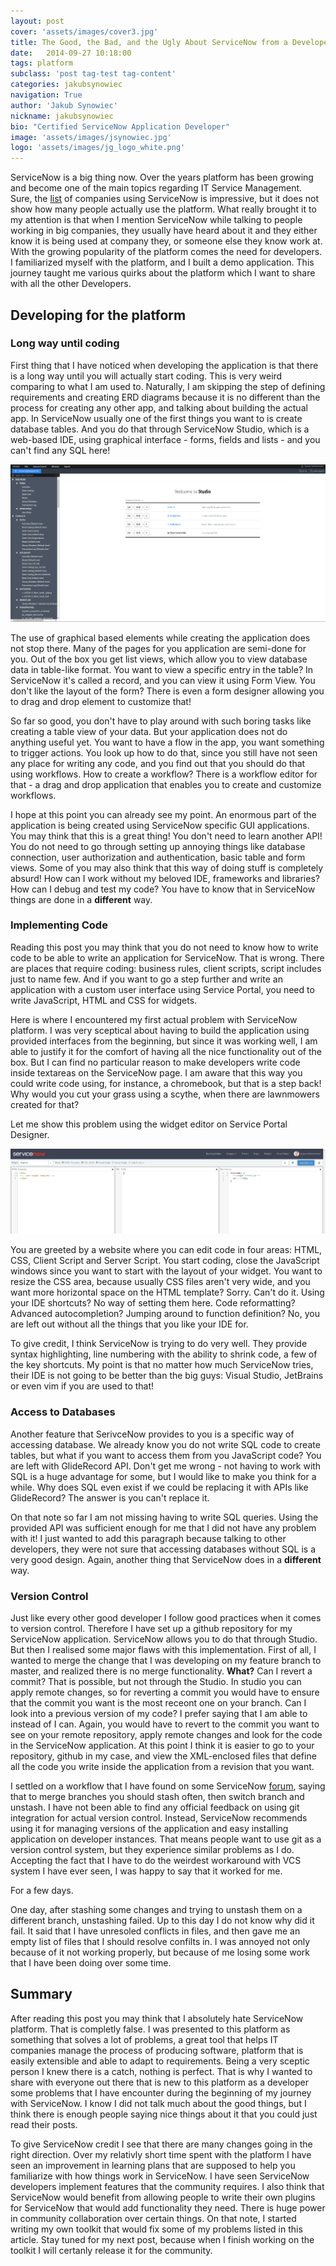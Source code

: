 ```yaml
---
layout: post
cover: 'assets/images/cover3.jpg'
title: The Good, the Bad, and the Ugly About ServiceNow from a Developer's Perspective
date:   2014-09-27 10:18:00
tags: platform
subclass: 'post tag-test tag-content'
categories: jakubsynowiec
navigation: True
author: 'Jakub Synowiec'
nickname: jakubsynowiec
bio: "Certified ServiceNow Application Developer"
image: 'assets/images/jsynowiec.jpg'
logo: 'assets/images/jg_logo_white.png'
---
```


ServiceNow is a big thing now. Over the years platform has been growing and become one of the main topics regarding IT Service Management. Sure, the [list](https://www.servicenow.com/customers.html#all-customers) of companies using ServiceNow is impressive, but it does not show how many people actually use the platform. What really brought it to my attention is that when I mention ServiceNow while talking to people working in big companies, they usually have heard about it and they either know it is being used at company they, or someone else they know work at. With the growing popularity of the platform comes the need for developers. I familiarized myself with the platform, and I built a demo application. This journey taught me various quirks about the platform which I want to share with all the other Developers.

## Developing for the platform
### Long way until coding
First thing that I have noticed when developing the application is that there is a long way until you will actually start coding. This is very weird comparing to what I am used to. Naturally, I am skipping the step of defining requirements and creating ERD diagrams because it is no different than the process for creating any other app, and talking about building the actual app. In ServiceNow usually one of the first things you want to is create database tables. And you do that through ServiceNow Studio, which is a web-based IDE, using graphical interface - forms, fields and lists - and you can't find any SQL here!

![Studio](/assets/images/studio.png)

The use of graphical based elements while creating the application does not stop there. Many of the pages for you application are semi-done for you. Out of the box you get list views, which allow you to view database data in table-like format. You want to view a specific entry in the table? In ServiceNow it's called a record, and you can view it using Form View. You don't like the layout of the form? There is even a form designer allowing you to drag and drop element to customize that!

So far so good, you don't have to play around with such boring tasks like creating a table view of your data. But your application does not do anything useful yet. You want to have a flow in the app, you want something to trigger actions. You look up how to do that, since you still have not seen any place for writing any code, and you find out that you should do that using workflows. How to create a workflow? There is a workflow editor for that - a drag and drop application that enables you to create and customize workflows.

I hope at this point you can already see my point. An enormous part of the application is being created using ServiceNow specific GUI applications. You may think that this is a great thing! You don't need to learn another API! You do not need to go through setting up annoying things like database connection, user authorization and authentication, basic table and form views. Some of you may also think that this way of doing stuff is completely absurd! How can I work without my beloved IDE, frameworks and libraries? How can I debug and test my code? You have to know that in ServiceNow things are done in a **different** way.
### Implementing Code
Reading this post you may think that you do not need to know how to write code to be able to write an application for ServiceNow. That is wrong. There are places that require coding: business rules, client scripts, script includes just to name few. And if you want to go a step further and write an application with a custom user interface using Service Portal, you need to write JavaScript, HTML and CSS for widgets.

Here is where I encountered my first actual problem with ServiceNow platform. I was very sceptical about having to build the application using provided interfaces from the beginning, but since it was working well, I am able to justify it for the comfort of having all the nice functionality out of the box. But I can find no particular reason to make developers write code inside textareas on the ServiceNow page. I am aware that this way you could write code using, for instance, a chromebook, but that is a step back! Why would you cut your grass using a scythe, when there are lawnmowers created for that?

 Let me show this problem using the widget editor on Service Portal Designer.

![widget](/assets/images/widget.png)

You are greeted by a website where you can edit code in four areas: HTML, CSS, Client Script and Server Script. You start coding, close the JavaScript windows since you want to start with the layout of your widget. You want to resize the CSS area, because usually CSS files aren't very wide, and you want more horizontal space on the HTML template? Sorry. Can't do it. Using your IDE shortcuts? No way of setting them here. Code reformatting? Advanced autocompletion? Jumping around to function definition? No, you are left out without all the things that you like your IDE for.

To give credit, I think ServiceNow is trying to do very well. They provide syntax highlighting, line numbering with the ability to shrink code, a few of the key shortcuts. My point is that no matter how much ServiceNow tries, their IDE is not going to be better than the big guys: Visual Studio, JetBrains or even vim if you are used to that!

### Access to Databases
Another feature that SerivceNow provides to you is a specific way of accessing database. We already know you do not write SQL code to create tables, but what if you want to access them from you JavaScript code? You are left with GlideRecord API. Don't get me wrong - not having to work with SQL is a huge advantage for some, but I would like to make you think for a while. Why does SQL even exist if we could be replacing it with APIs like GlideRecord? The answer is you can't replace it.

On that note so far I am not missing having to write SQL queries. Using the provided API was sufficient enough for me that I did not have any problem with it! I just wanted to add this paragraph because talking to other developers, they were not sure that accessing databases without SQL is a very good design. Again, another thing that ServiceNow does in a **different** way.

### Version Control
Just like every other good developer I follow good practices when it comes to version control. Therefore I have set up a github repository for my ServiceNow application. ServiceNow allows you to do that through Studio. But then I realised some major flaws with this implementation. First of all, I wanted to merge the change that I was developing on my feature branch to master, and realized there is no merge functionality. **What?** Can I revert a commit? That is possible, but not through the Studio. In studio you can apply remote changes, so for reverting a commit you would have to ensure that the commit you want is the most receont one on your branch. Can I look into a previous version of my code? I prefer saying that I am able to instead of I can. Again, you would have to revert to the commit you want to see on your remote repository, apply remote changes and look for the code in the ServiceNow application. At this point I think it is easier to go to your repository, github in my case, and view the XML-enclosed files that define all the code you write inside the application from a revision that you want.

I settled on a workflow that I have found on some ServiceNow [forum](https://snstud.io/using-git-servicenow/), saying that to merge branches you should stash often, then switch branch and unstash. I have not been able to find any official feedback on using git integration for actual version control. Instead, ServiceNow recommends using it for managing versions of the application and easy installing application on developer instances. That means people want to use git as a version control system, but they experience similar problems as I do. Accepting the fact that I have to do the weirdest workaround with VCS system I have ever seen, I was happy to say that it worked for me.

For a few days.

One day, after stashing some changes and trying to unstash them on a different branch, unstashing failed. Up to this day I do not know why did it fail. It said that I have unresoled conflicts in files, and then gave me an empty list of files that I should resolve confilts in. I was annoyed not only because of it not working properly, but because of me losing some work that I have been doing over some time.

## Summary


After reading this post you may think that I absolutely hate ServiceNow platform. That is completly false. I was presented to this platform as something that solves a lot of problems, a great tool that helps IT companies manage the process of producing software, platform that is easily extensible and able to adapt to requirements. Being a very sceptic person I knew there is a catch, nothing is perfect. That is why I wanted to share with everyone out there that is new to this platform as a developer some problems that I have encounter during the beginning of my journey with ServiceNow. I know I did not talk much about the good things, but I think there is enough people saying nice things about it that you could just read their posts.

To give ServiceNow credit I see that there are many changes going in the right direction. Over my relativly short time spent with the platform I have seen an improvement in learning plans that are supposed to help you familiarize with how things work in ServiceNow. I have seen ServiceNow developers implement features that the community requires. I also think that ServiceNow would benefit from allowing people to write their own plugins for ServiceNow that would add functionality they need. There is huge power in community collaboration over certain things. On that note, I started writing my own toolkit that would fix some of my problems listed in this article. Stay tuned for my next post, because when I finish working on the toolkit I will certanly release it for the community.